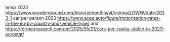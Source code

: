 temp 2023 https://www.wunderground.com/history/monthly/at/vienna/LOWW/date/2023-1
car per person 2023 https://www.acea.auto/figure/motorisation-rates-in-the-eu-by-country-and-vehicle-type/ and https://formatresearch.com/en/2025/05/21/cars-per-capita-stable-in-2023-eurostat/
